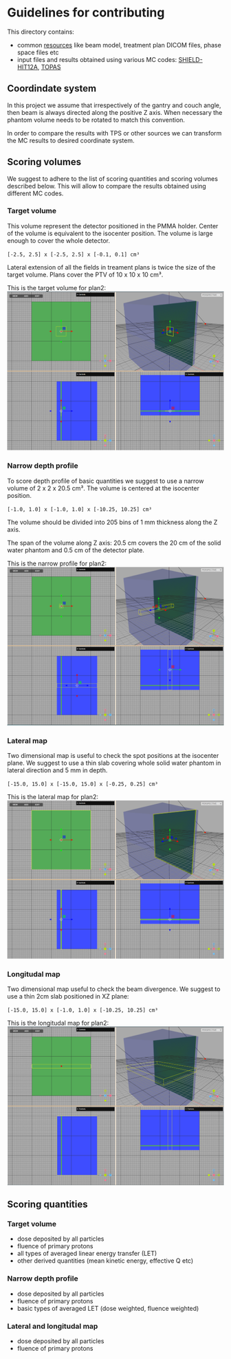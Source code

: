 # Guidelines for contributing

This directory contains:
 - common [resources](https://github.com/APTG/2022_DCPT_LET/tree/main/data) like beam model, treatment plan DICOM files, phase space files etc
 - input files and results obtained using various MC codes: [SHIELD-HIT12A](https://github.com/APTG/2022_DCPT_LET/tree/main/data/sh12a), [TOPAS](https://github.com/APTG/2022_DCPT_LET/tree/main/data/topas)

## Coordindate system

In this project we assume that irrespectively of the gantry and couch angle, then beam is always directed along the positive Z axis. When necessary the phantom volume needs to be rotated to match this convention.

In order to compare the results with TPS or other sources we can transform the MC results to desired coordinate system.

## Scoring volumes

We suggest to adhere to the list of scoring quantities and scoring volumes described below. This will allow to compare the results obtained using different MC codes.

### Target volume

This volume represent the detector positioned in the PMMA holder. Center of the volume is equivalent to the isocenter position. The volume is large enough to cover the whole detector.

`[-2.5, 2.5] x [-2.5, 2.5] x [-0.1, 0.1] cm³`

Lateral extension of all the fields in treament plans is twice the size of the target volume. Plans cover the PTV of 10 x 10 x 10 cm³.

This is the target volume for plan2:
![Target scoring plan2](../docs/plan02_geoD_mono-target.png)

### Narrow depth profile

To score depth profile of basic quantities we suggest to use a narrow volume of 2 x 2 x 20.5 cm³. The volume is centered at the isocenter position. 

`[-1.0, 1.0] x [-1.0, 1.0] x [-10.25, 10.25] cm³`

The volume should be divided into 205 bins of 1 mm thickness along the Z axis.

The span of the volume along Z axis: 20.5 cm covers the 20 cm of the solid water phantom and 0.5 cm of the detector plate.

This is the narrow profile for plan2:
![Narrow depth-profile scoring plan2](../docs/plan02_geoD_mono-narrow.png)

### Lateral map

Two dimensional map is useful to check the spot positions at the isocenter plane. We suggest to use a thin slab covering whole solid water phantom in lateral direction and 5 mm in depth.

`[-15.0, 15.0] x [-15.0, 15.0] x [-0.25, 0.25] cm³`

This is the lateral map for plan2:
![Lateral scoring plan2](../docs/plan02_geoD_mono-lateral.png)

### Longitudal map

Two dimensional map useful to check the beam divergence. We suggest to use a thin 2cm slab positioned in XZ plane:

`[-15.0, 15.0] x [-1.0, 1.0] x [-10.25, 10.25] cm³`

This is the longitudal map for plan2:
![Longitudal scoring plan2](../docs/plan02_geoD_mono-longitudal.png)
## Scoring quantities

### Target volume

- dose deposited by all particles
- fluence of primary protons
- all types of averaged linear energy transfer (LET)
- other derived quantities (mean kinetic energy, effective Q etc)

### Narrow depth profile

- dose deposited by all particles
- fluence of primary protons
- basic types of averaged LET (dose weighted, fluence weighted)

### Lateral and longitudal map

- dose deposited by all particles
- fluence of primary protons
